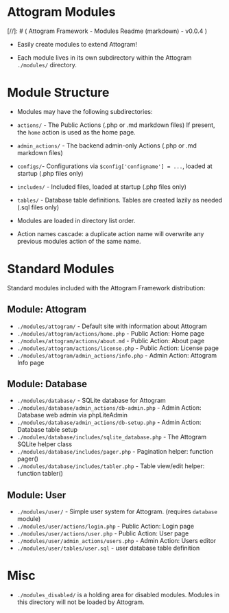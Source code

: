 Attogram Modules
===
[//]: # ( Attogram Framework - Modules Readme (markdown) - v0.0.4 )

* Easily create modules to extend Attogram!

* Each module lives in its own subdirectory within the Attogram `./modules/` directory.

# Module Structure

* Modules may have the following subdirectories:

 * `actions/` - The Public Actions (.php or .md markdown files)  If present, the `home` action is used as the home page.

 * `admin_actions/` - The backend admin-only Actions (.php or .md markdown files)

 * `configs/`- Configurations via `$config['configname'] = ...`, loaded at startup (.php files only)

 * `includes/` - Included files, loaded at startup (.php files only)

 * `tables/` - Database table definitions. Tables are created lazily as needed (.sql files only)

* Modules are loaded in directory list order.
 * Action names cascade: a duplicate action name will overwrite any previous modules action of the same name.

# Standard Modules

Standard modules included with the Attogram Framework distribution:

## Module: Attogram
* `./modules/attogram/` - Default site with information about Attogram
* `./modules/attogram/actions/home.php` - Public Action: Home page
* `./modules/attogram/actions/about.md` - Public Action: About page
* `./modules/attogram/actions/license.php` - Public Action: License page
* `./modules/attogram/admin_actions/info.php` - Admin Action: Attogram Info page

## Module: Database
* `./modules/database/` - SQLite database for Attogram
* `./modules/database/admin_actions/db-admin.php` - Admin Action:  Database web admin via phpLiteAdmin
* `./modules/database/admin_actions/db-setup.php` - Admin Action: Database table setup
* `./modules/database/includes/sqlite_database.php` - The Attogram SQLite helper class
* `./modules/database/includes/pager.php` - Pagination helper: function pager()
* `./modules/database/includes/tabler.php` - Table view/edit helper: function tabler()

## Module: User
* `./modules/user/` - Simple user system for Attogram. (requires `database` module)
* `./modules/user/actions/login.php` - Public Action: Login page
* `./modules/user/actions/user.php` - Public Action: User page
* `./modules/user/admin_actions/users.php` - Admin Action: Users editor
* `./modules/user/tables/user.sql` - user database table definition

# Misc

* `./modules_disabled/` is a holding area for disabled modules.  Modules in this directory will not be loaded by Attogram.

